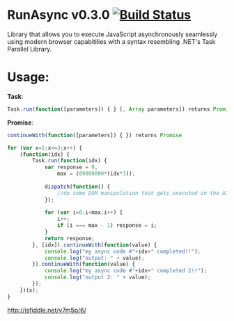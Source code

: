 RunAsync v0.3.0 [![Build Status](https://travis-ci.org/ricmrodrigues/runasync.png?branch=master)](https://travis-ci.org/ricmrodrigues/runasync)  
===============
Library that allows you to execute JavaScript asynchronously seamlessly using modern browser capabitilies
with a syntax resembling .NET's Task Parallel Library.

Usage:
======

__Task__:
```javascript
Task.run(function([parameters]) { } [, Array parameters]) returns Promise
```

__Promise__:
```javascript
continueWith(function([parameters]) { }) returns Promise
```

```javascript
for (var x=1;x<=3;x++) {
	(function(idx) {
		Task.run(function(idx) {                
		    var response = 0,
		        max = (89000000*(idx*3));
		    
            dispatch(function() {
                //do some DOM manipulation that gets executed in the UI thread
            });		    
		    
		    for (var i=0;i<max;i++) {
		        i++;
		        if (i === max - 1) response = i;        
		    }
			return response;
		}, [idx]).continueWith(function(value) {
		    console.log("my async code #"+idx+" completed!!");
		    console.log("output: " + value);
		}).continueWith(function(value) {
		    console.log("my async code #"+idx+" completed 2!!");
		    console.log("output 2: " + value);
		});		
	})(x);
}
```

http://jsfiddle.net/v7m5p/6/
